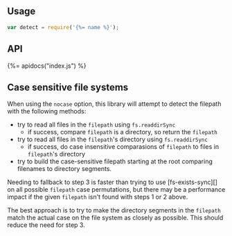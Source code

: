 ## Usage

```js
var detect = require('{%= name %}');
```

## API
{%= apidocs("index.js") %}


## Case sensitive file systems

When using the `nocase` option, this library will attempt to detect the filepath with the following methods:

  + try to read all files in the `filepath` using `fs.readdirSync`
    - if success, compare `filepath` is a directory, so return the `filepath`
  + try to read all files in the `filepath`'s directory using `fs.readdirSync`
    - if success, do case insensitive comparasions of `filepath` to files in `filepath`'s directory
  + try to build the case-sensitive filepath starting at the root comparing filenames to directory segments.

Needing to fallback to step 3 is faster than trying to use [fs-exists-sync][] on all possible `filepath` case permutations, but there may be a performance impact if the given `filepath` isn't found with steps 1 or 2 above.

The best approach is to try to make the directory segments in the `filepath` match the actual case on the file system as closely as possible. This should reduce the need for step 3.

